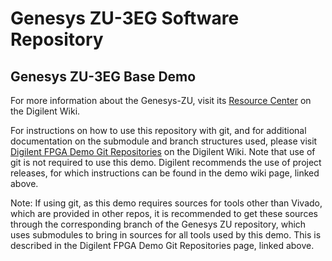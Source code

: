 # Genesys ZU-3EG Software Repository

## Genesys ZU-3EG Base Demo

For more information about the Genesys-ZU, visit its [Resource Center](https://reference.digilentinc.com/programmable-logic/genesys-zu/start) on the Digilent Wiki.

For instructions on how to use this repository with git, and for additional documentation on the submodule and branch structures used, please visit [Digilent FPGA Demo Git Repositories](https://reference.digilentinc.com/reference/programmable-logic/documents/git) on the Digilent Wiki. Note that use of git is not required to use this demo. Digilent recommends the use of project releases, for which instructions can be found in the demo wiki page, linked above.

Note: If using git, as this demo requires sources for tools other than Vivado, which are provided in other repos, it is recommended to get these sources through the corresponding branch of the Genesys ZU repository, which uses submodules to bring in sources for all tools used by this demo. This is described in the Digilent FPGA Demo Git Repositories page, linked above.

